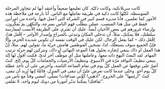 كانت سريلانكية، وكانت ذكيّة. كان تعليمها ضعيفاً وأعتقد أنها لم تتجاوز المرحلة المتوسطة، لكنّها كانت ذكية في طريقة تعاملها مع الناس. أنا بارعة في ملاحظة هذه الأمور كما تعلمين، فأنا مديرة قسم كبير في الشركة التي أعمل فيها، واحدة من امرأتين فقط في مثل هذا المنصب. عملي يتطلّب فهم الناس بسرعة، والتكهّن بمَ يُفكِّرون، وإرضاء غرورهم في بعض الأحيان أيضاً. عليكِ أن تعثري على الطريقة الأنسب لممارسة سلطتكِ، فلا يمكنكِ، مثلاً، أن تدخلي المكانَ وتبدئي بالصراخ وإصدار الأوامر – اِفْعَل هذا، اِفْعَل ذلك – كما يفعل الرجال. لكن عليكِ في الوقت نفسه أن تكوني شديدة الحزم، وإلّا فإنّ الجميع سوف يستغلّك. لذا، تمنحين الموظفين هامش حريّة ما، تقولين لهم، مثلاً، إنّ هذا العمل أو ذاك ينبغي إنجازه بحلول هذا الموعد النهائي أو ذاك، وتتركين لهم حريّة ترتيب المهام. لقد اتّبعتُ النهج ذاته معها، وعاملتها مثل أي موظّف آخر لديّ. فكنت أقول لها إنّه ينبغي تنظيفُ النوافد مرّة في الأسبوع، وتنظيفُ الأرضيات والحمامات كلّ يوم، إلخ. كنتُ أصرّ على توقفها عن العمل كلّ يوم في تمام الساعة الثامنة، وأحرص على أن تأخذ عطلة كلّ يوم أحد. وحتّى عندما كانت تعرض عليّ أن تبقى في المنزل، قائلةً إنها تُريد أن تبقى، كنتُ "أُرغِمها" على الخروج. "اذهبي! كَوِّني صداقات! تسلّي، أمضي وقتاً مع ناس من ثقافتكِ! يمكننا تدبّر أمورنا من دونك ليوم واحد، لا تقلقي".
